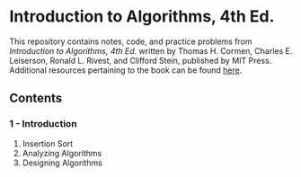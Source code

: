 <base target="_blank">

# Introduction to Algorithms, 4th Ed.

This repository contains notes, code, and practice problems from _Introduction to Algorithms, 4th Ed._ written by Thomas H. Cormen, Charles E. Leiserson, Ronald L. Rivest, and Clifford Stein, published by MIT Press. Additional resources pertaining to the book can be found [here](https://mitpress.mit.edu/9780262046305/introduction-to-algorithms/).

## Contents

### 1 - Introduction

1. Insertion Sort
2. Analyzing Algorithms
3. Designing Algorithms
